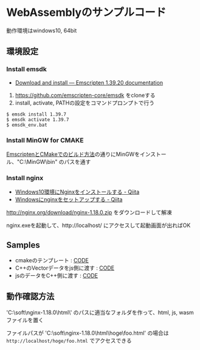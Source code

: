 # WebAssemblyのサンプルコード

動作環境はwindows10, 64bit

## 環境設定

### Install emsdk

- [Download and install — Emscripten 1.39.20 documentation](https://emscripten.org/docs/getting_started/downloads.html)

1. https://github.com/emscripten-core/emsdk をcloneする
2. install, activate, PATHの設定をコマンドプロンプトで行う

```
$ emsdk install 1.39.7
$ emsdk activate 1.39.7
$ emsdk_env.bat
```

### Install MinGW for CMAKE

[EmscriptenとCMakeでのビルド方法](https://gist.github.com/faithandbrave/9b3d439d135e63abdbe7)の通りにMinGWをインストール、"C:\MinGW\bin" のパスを通す

### Install nginx

- [Windows10環境にNginxをインストールする - Qiita](https://qiita.com/ita3qiita/items/35f0b0d1b61c801b738d)
- [Windowsにnginxをセットアップする - Qiita](https://qiita.com/tatuno/items/44ec8130d7544d1534f7)

http://nginx.org/download/nginx-1.18.0.zip をダウンロードして解凍

nginx.exeを起動して、http://localhost/ にアクセスして起動画面が出ればOK



## Samples

- cmakeのテンプレート : [CODE]()
- C++のVectorデータをjs側に渡す : [CODE]()
- jsのデータをC++側に渡す : [CODE]()



## 動作確認方法

'C:\soft\nginx-1.18.0\html\\' のパスに適当なフォルダを作って、html, js, wasmファイルを置く

ファイルパスが 'C:\soft\nginx-1.18.0\html\hoge\foo.html' の場合は `http://localhost/hoge/foo.html` でアクセスできる













